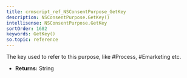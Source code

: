 ```yaml
---
title: crmscript_ref_NSConsentPurpose_GetKey
description: NSConsentPurpose.GetKey()
intellisense: NSConsentPurpose.GetKey
sortOrder: 1682
keywords: GetKey()
so.topic: reference
---
```



The key used to refer to this purpose, like #Process, #Emarketing etc.



* **Returns:** String



